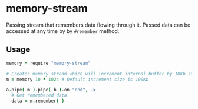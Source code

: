 memory-stream
=============

Passing stream that remembers data flowing through it. Passed data can be accessed at any time by
by `#remember` method.

## Usage

```coffeescript
memory = require "memory-stream"

# Creates memory stream which will increment internal buffer by 10Kb step
m = memory 10 * 1024 # Default increment size is 100Kb

a.pipe( m ).pipe( b ).on "end", ->
  # Get remembered data
  data = m.remember( )
```



